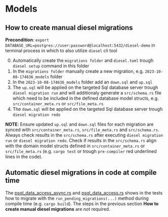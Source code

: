# Models

## How to create manual diesel migrations

**Precondition**: `export DATABASE_URL=postgres://user:password@localhost:5432/diesel-demo` in terminal process in which to also utilize `diesel` cli tool

0. Automatically create the `migrations folder` and `diesel.toml` trough `diesel setup` command in this folder
1. In the `migrations folder` manually create a new migration, e.g. `2023-10-08-174636_models` folder 
2. In the `2023-10-08-174636_models` folder add an `down.sql` and `up.sql`
3. The `up.sql` will be applied on the targeted Sql database server trough `diesel migration run` and will additionaly generate a `src/schema.rs` file which need to be included in the defined database model structs, e.g. `src/container_meta.rs` or `src/file_meta.rs`
4. The `down.sql` will be applied on the targeted Sql database server trough `diesel migration redo`

**NOTE**: Ensure updated `up.sql` and `down.sql` files for each migration are synced with `src/container_meta.rs`, `src/file_meta.rs` and `src/schema.rs`. Always check results in the `src/schema.rs` after executing `diesel migration run` or `diesel migration redo`. Check if results in the `src/schema.rs` align with the domain model structs defined in `src/container_meta.rs` or `src/file_meta.rs` (e.g. `cargo test` or trough `pre-compiler` red underlined lines in the code). 

## Automatic diesel migrations in code at compile time

The [psql_data_access_async.rs](../../persistence/data_access/src/psql_data_access_async.rs) and [psql_data_access.rs](../../persistence/data_access/src/psql_data_access.rs) shows in the tests how to migrate with the `run_pending_migrations(...)` method during compile time (e.g. `cargo build`). The steps in the previous section **How to create manual diesel migrations** are not required.